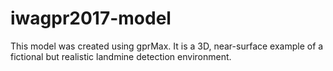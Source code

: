 # iwagpr2017-model
This model was created using gprMax. It is a 3D, near-surface example of a fictional but realistic landmine detection environment.
